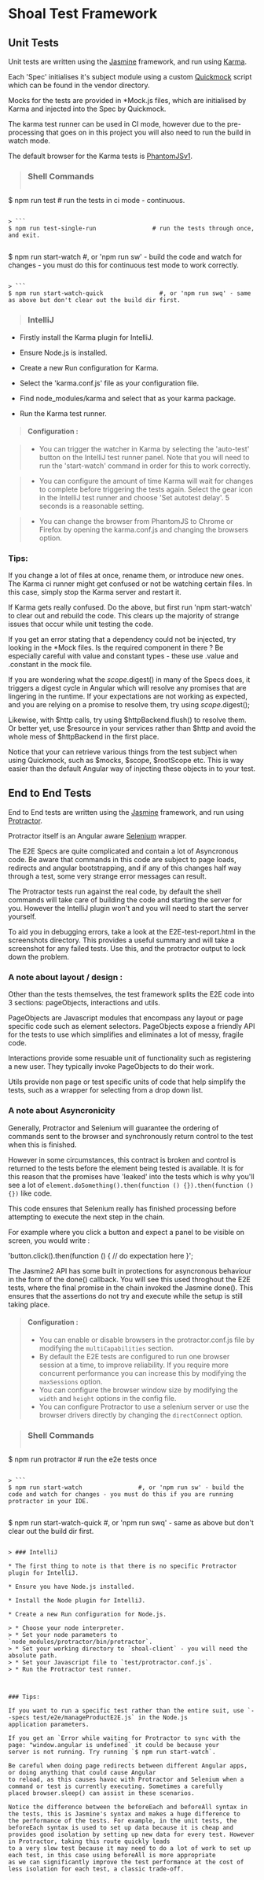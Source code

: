 # Shoal Test Framework

## Unit Tests

Unit tests are written using the [Jasmine](http://jasmine.github.io/2.0/introduction.html) framework, and run using [Karma](https://karma-runner.github.io/0.13/index.html).

Each 'Spec' initialises it's subject module using a custom [Quickmock](https://github.com/tennisgent/quickmock) script which can be found in the vendor directory.

Mocks for the tests are provided in *Mock.js files, which are initialised by Karma and injected into the Spec by
Quickmock.

The karma test runner can be used in CI mode, however due to the pre-processing that goes on in this project you will also
need to run the build in watch mode.

The default browser for the Karma tests is [PhantomJSv1](http://phantomjs.org/).


> ### Shell Commands
> ```
  $ npm run test                 # run the tests in ci mode - continuous.
  ```
  
> ```
  $ npm run test-single-run                # run the tests through once, and exit.
  ```
  
> ```
$ npm run start-watch                #, or 'npm run sw' - build the code and watch for changes - you must do this for continuous test mode to work correctly.
```

> ```
$ npm run start-watch-quick                #, or 'npm run swq' - same as above but don't clear out the build dir first.
```


> ### IntelliJ

* Firstly install the Karma plugin for IntelliJ.

* Ensure Node.js is installed.

* Create a new Run configuration for Karma.

* Select the 'karma.conf.js' file as your configuration file.

* Find node_modules/karma and select that as your karma package.

* Run the Karma test runner.

> #### Configuration :

> * You can trigger the watcher in Karma by selecting the 'auto-test' button on the IntelliJ test runner panel. Note that
you will need to run the 'start-watch' command in order for this to work correctly.

> * You can configure the amount of time Karma will wait for changes to complete before triggering the tests again. Select the gear
icon in the IntelliJ test runner and choose 'Set autotest delay'. 5 seconds is a reasonable setting.
 
> * You can change the browser from PhantomJS to Chrome or Firefox by opening the karma.conf.js and changing the 
browsers option.
 
### Tips:
If you change a lot of files at once, rename them, or introduce new ones. The Karma ci runner might get confused
or not be watching certain files. In this case, simply stop the Karma server and restart it.

If Karma gets really confused. Do the above, but first run 'npm start-watch' to clear out and rebuild the 
code. This clears up the majority of strange issues that occur while unit testing the code.

If you get an error stating that a dependency could not be injected, try looking in the *Mock files.
Is the required component in there ? Be especially careful with value and constant types - these use .value and .constant
in the mock file.

If you are wondering what the $scope.$digest() in many of the Specs does, it triggers a digest cycle in Angular which will
resolve any promises that are lingering in the runtime. If your expectations are not working
as expected, and you are relying on a promise to resolve them, try using $scope.$digest();

Likewise, with $http calls, try using $httpBackend.flush() to resolve them. Or better yet, use $resource in your 
services rather than $http and avoid the whole mess of $httpBackend in the first place.

Notice that your can retrieve various things from the test subject when using Quickmock, such as
$mocks, $scope, $rootScope etc. This is way easier than the default Angular way of injecting these objects
in to your test.



## End to End Tests

End to End tests are written using the [Jasmine](http://jasmine.github.io/2.0/introduction.html) framework, and run using [Protractor](https://angular.github.io/protractor/#/).

Protractor itself is an Angular aware [Selenium](http://www.seleniumhq.org/) wrapper.

The E2E Specs are quite complicated and contain a lot of Asyncronous code. Be aware that commands in this code are subject
to page loads, redirects and angular bootstrapping, and if any of this changes half way through a test, some very strange
error messages can result.

The Protractor tests run against the real code, by default the shell commands will take care of building the code and 
starting the server for you. However the IntelliJ plugin won't and you will need to start the server yourself.

To aid you in debugging errors, take a look at the E2E-test-report.html in the screenshots directory. This provides a useful
summary and will take a screenshot for any failed tests. Use this, and the protractor output to lock down the problem.


### A note about layout / design :

Other than the tests themselves, the test framework splits the E2E code into 3 sections: pageObjects, interactions and utils.

PageObjects are Javascript modules that encompass any layout or page specific code such as element selectors. PageObjects expose
a friendly API for the tests to use which simplifies and eliminates a lot of messy, fragile code.
 
Interactions provide some resuable unit of functionality such as registering a new user. They typically invoke PageObjects
to do their work.

Utils provide non page or test specific units of code that help simplify the tests, such as a wrapper for
selecting from a drop down list.

### A note about Asyncronicity

Generally, Protractor and Selenium will guarantee the ordering of commands sent to the browser and synchronously return control to the test when this is finished.

However in some circumstances, this contract is broken and control is returned to the tests before the element being tested
is available. It is for this reason that the promises have 'leaked' into the tests which is why you'll see a lot of
`element.doSomething().then(function () {}).then(function () {})` like code.

This code ensures that Selenium really has finished processing before attempting to execute the next step in the chain.

For example where you click a button and expect a panel to be visible on screen, you would write :

'button.click().then(function () { // do expectation here }';

The Jasmine2 API has some built in protections for asyncronous behaviour in the form of the done() callback. You
will see this used throghout the E2E tests, where the final promise in the chain invoked the Jasmine done(). This
ensures that the assertions do not try and execute while the setup is still taking place.

> #### Configuration :
> * You can enable or disable browsers in the protractor.conf.js file by modifying the `multiCapabilities` section.
> * By default the E2E tests are configured to run one browser session at a time, to improve reliability. If you require more concurrent performance
you can increase this by modifying the `maxSessions` option.
> * You can configure the browser window size by modifying the `width` and `height` options in the config file.
> * You can configure Protractor to use a selenium server or use the browser drivers directly by changing the `directConnect` option.



> ### Shell Commands
> ```
  $ npm run protractor                 # run the e2e tests once
  ```
  
> ```
  $ npm run start-watch                #, or 'npm run sw' - build the code and watch for changes - you must do this if you are running protractor in your IDE.
  ```
  
> ```
  $ npm run start-watch-quick                #, or 'npm run swq' - same as above but don't clear out the build dir first.
  ```
  
> ### IntelliJ
  
* The first thing to note is that there is no specific Protractor plugin for IntelliJ.

* Ensure you have Node.js installed.

* Install the Node plugin for IntelliJ.

* Create a new Run configuration for Node.js.

> * Choose your node interpreter.
> * Set your node parameters to `node_modules/protractor/bin/protractor`.
> * Set your working directory to `shoal-client` - you will need the absolute path.
> * Set your Javascript file to `test/protractor.conf.js`.
> * Run the Protractor test runner.



### Tips:

If you want to run a specific test rather than the entire suit, use `--specs test/e2e/manageProductE2E.js` in the Node.js
application parameters.

If you get an `Error while waiting for Protractor to sync with the page: "window.angular is undefined` it could be because your
server is not running. Try running `$ npm run start-watch`.

Be careful when doing page redirects between different Angular apps, or doing anything that could cause Angular
to reload, as this causes havoc with Protractor and Selenium when a command or test is currently executing. Sometimes a carefully
placed browser.sleep() can assist in these scenarios.

Notice the difference between the beforeEach and beforeAll syntax in the tests, this is Jasmine's syntax and makes a huge difference to
the performance of the tests. For example, in the unit tests, the beforeEach syntax is used to set up data because it is cheap and
provides good isolation by setting up new data for every test. However in Protractor, taking this route quickly leads
to a very slow test because it may need to do a lot of work to set up each test, in this case using beforeAll is more appropriate
as we can significantly improve the test performance at the cost of less isolation for each test, a classic trade-off.



